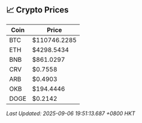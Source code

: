 ## 📈 Crypto Prices

| Coin | Price |
| ---- | ----- |
| BTC | $110746.2285 |
| ETH | $4298.5434 |
| BNB | $861.0297 |
| CRV | $0.7558 |
| ARB | $0.4903 |
| OKB | $194.4446 |
| DOGE | $0.2142 |

_Last Updated: 2025-09-06 19:51:13.687 +0800 HKT_